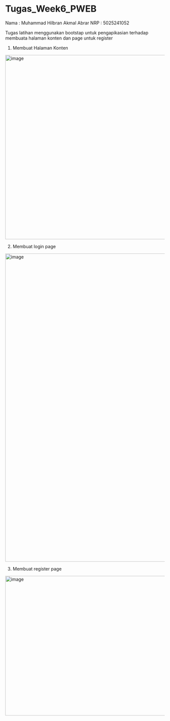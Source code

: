 ﻿# Tugas_Week6_PWEB

Nama : Muhammad Hilbran Akmal Abrar
NRP : 5025241052

Tugas latihan menggunakan bootstap untuk pengapikasian terhadap membuata halaman konten dan page untuk register

1. Membuat Halaman Konten
<img width="1917" height="582" alt="image" src="https://github.com/user-attachments/assets/475a3d3c-b122-444e-8bfb-98a0241f7cb0" />

2. Membuat login page
<img width="1919" height="973" alt="image" src="https://github.com/user-attachments/assets/9b338ec1-2621-45eb-ac2e-882c0aab8c87" />

3. Membuat register page
<img width="809" height="441" alt="image" src="https://github.com/user-attachments/assets/ff092fe3-1d0f-4633-9a98-2f6003a46531" />
